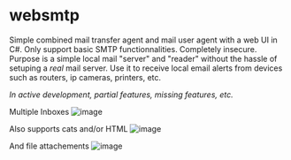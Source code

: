 # websmtp

Simple combined mail transfer agent and mail user agent with a web UI in C#.
Only support basic SMTP functionnalities. Completely insecure.
Purpose is a simple local mail "server" and "reader" without the hassle of setuping a _real_ mail server.
Use it to receive local email alerts from devices such as routers, ip cameras, printers, etc.

_In active development, partial features, missing features, etc._

Multiple Inboxes
![image](https://github.com/monaha-hundo/websmtp/assets/139830086/234eb8a9-113e-4e23-8516-4833e9cbf54a)

Also supports cats and/or HTML
![image](https://github.com/monaha-hundo/websmtp/assets/139830086/eb2d3172-6d29-4e2b-b8b5-759d1415fce0)

And file attachements
![image](https://github.com/monaha-hundo/websmtp/assets/139830086/dccb1f9c-2920-4f15-a056-bcb7eca28c61)
